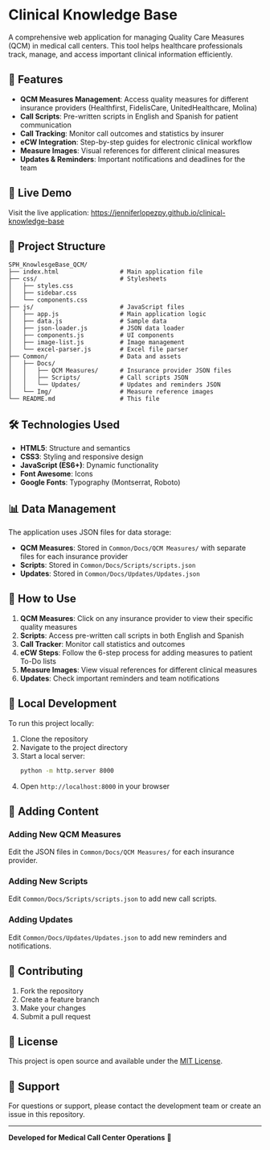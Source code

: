 # Clinical Knowledge Base

A comprehensive web application for managing Quality Care Measures (QCM) in medical call centers. This tool helps healthcare professionals track, manage, and access important clinical information efficiently.

## 🏥 Features

- **QCM Measures Management**: Access quality measures for different insurance providers (Healthfirst, FidelisCare, UnitedHealthcare, Molina)
- **Call Scripts**: Pre-written scripts in English and Spanish for patient communication
- **Call Tracking**: Monitor call outcomes and statistics by insurer
- **eCW Integration**: Step-by-step guides for electronic clinical workflow
- **Measure Images**: Visual references for different clinical measures
- **Updates & Reminders**: Important notifications and deadlines for the team

## 🚀 Live Demo

Visit the live application: https://jenniferlopezpy.github.io/clinical-knowledge-base

## 📁 Project Structure

```
SPH_KnowlesgeBase_QCM/
├── index.html                 # Main application file
├── css/                       # Stylesheets
│   ├── styles.css
│   ├── sidebar.css
│   └── components.css
├── js/                        # JavaScript files
│   ├── app.js                 # Main application logic
│   ├── data.js                # Sample data
│   ├── json-loader.js         # JSON data loader
│   ├── components.js          # UI components
│   ├── image-list.js          # Image management
│   └── excel-parser.js        # Excel file parser
├── Common/                    # Data and assets
│   ├── Docs/
│   │   ├── QCM Measures/      # Insurance provider JSON files
│   │   ├── Scripts/           # Call scripts JSON
│   │   └── Updates/           # Updates and reminders JSON
│   └── Img/                   # Measure reference images
└── README.md                  # This file
```

## 🛠️ Technologies Used

- **HTML5**: Structure and semantics
- **CSS3**: Styling and responsive design
- **JavaScript (ES6+)**: Dynamic functionality
- **Font Awesome**: Icons
- **Google Fonts**: Typography (Montserrat, Roboto)

## 📊 Data Management

The application uses JSON files for data storage:

- **QCM Measures**: Stored in `Common/Docs/QCM Measures/` with separate files for each insurance provider
- **Scripts**: Stored in `Common/Docs/Scripts/scripts.json`
- **Updates**: Stored in `Common/Docs/Updates/Updates.json`

## 🎯 How to Use

1. **QCM Measures**: Click on any insurance provider to view their specific quality measures
2. **Scripts**: Access pre-written call scripts in both English and Spanish
3. **Call Tracker**: Monitor call statistics and outcomes
4. **eCW Steps**: Follow the 6-step process for adding measures to patient To-Do lists
5. **Measure Images**: View visual references for different clinical measures
6. **Updates**: Check important reminders and team notifications

## 🔧 Local Development

To run this project locally:

1. Clone the repository
2. Navigate to the project directory
3. Start a local server:
   ```bash
   python -m http.server 8000
   ```
4. Open `http://localhost:8000` in your browser

## 📝 Adding Content

### Adding New QCM Measures
Edit the JSON files in `Common/Docs/QCM Measures/` for each insurance provider.

### Adding New Scripts
Edit `Common/Docs/Scripts/scripts.json` to add new call scripts.

### Adding Updates
Edit `Common/Docs/Updates/Updates.json` to add new reminders and notifications.

## 🤝 Contributing

1. Fork the repository
2. Create a feature branch
3. Make your changes
4. Submit a pull request

## 📄 License

This project is open source and available under the [MIT License](LICENSE).

## 👥 Support

For questions or support, please contact the development team or create an issue in this repository.

---

**Developed for Medical Call Center Operations** 🏥 